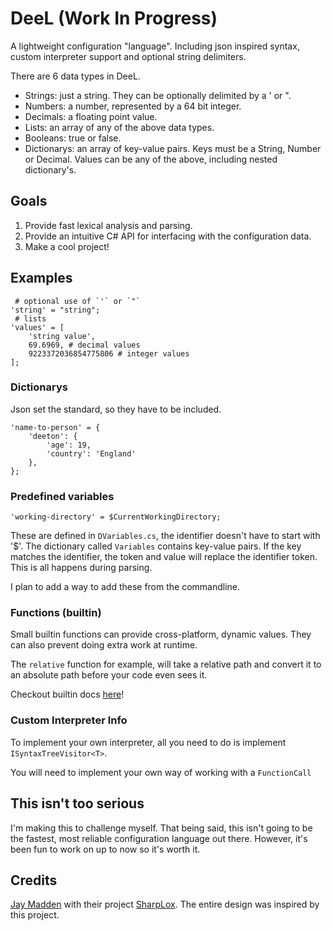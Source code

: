 # DeeL (Work In Progress)

A lightweight configuration "language". Including json inspired syntax, custom interpreter support and optional string delimiters. 

There are 6 data types in DeeL. 

 - Strings: just a string. They can be optionally delimited by a ' or ".
 - Numbers: a number, represented by a 64 bit integer.
 - Decimals: a floating point value.
 - Lists: an array of any of the above data types.
 - Booleans: true or false.
 - Dictionarys: an array of key-value pairs. Keys must be a String, Number or Decimal. Values can be any of the above, including nested dictionary's. 

## Goals

 1. Provide fast lexical analysis and parsing.
 2. Provide an intuitive C# API for interfacing with the configuration data.
 3. Make a cool project!

## Examples
```
 # optional use of `'` or `"`
'string' = "string";
 # lists
'values' = [
    'string value',
    69.6969, # decimal values
    9223372036854775806 # integer values
]; 
```

### Dictionarys
Json set the standard, so they have to be included.
```
'name-to-person' = {
    'deeton': {
	    'age': 19,
	    'country': 'England'
	},
};
```

### Predefined variables
```
'working-directory' = $CurrentWorkingDirectory;
```

These are defined in `DVariables.cs`, the identifier doesn't have to start with '$'.
The dictionary called `Variables` contains key-value pairs. If the key matches the identifier, the token
and value will replace the identifier token. This is all happens during parsing.

I plan to add a way to add these from the commandline.

### Functions (builtin)

Small builtin functions can provide cross-platform, dynamic values. They can also prevent
doing extra work at runtime.

The `relative` function for example, will take a relative path and convert it to an absolute
path before your code even sees it.

Checkout builtin docs [here](https://github.com/DeetonRushy/DeeL/blob/master/functions/README.md)!

### Custom Interpreter Info

To implement your own interpreter, all you need to do is implement `ISyntaxTreeVisitor<T>`.

You will need to implement your own way of working with a `FunctionCall`

## This isn't too serious
I'm making this to challenge myself. That being said, this isn't going to be the fastest, most reliable configuration language out there. However, it's been fun to work on up to now so it's worth it.

## Credits
[Jay Madden](https://github.com/Jay-Madden) with their project [SharpLox](https://github.com/Jay-Madden/SharpLox).
The entire design was inspired by this project.